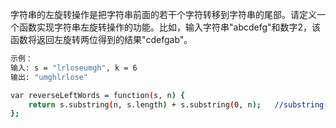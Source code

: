 字符串的左旋转操作是把字符串前面的若干个字符转移到字符串的尾部。请定义一个函数实现字符串左旋转操作的功能。比如，输入字符串"abcdefg"和数字2，该函数将返回左旋转两位得到的结果"cdefgab"。

```bash
示例：
输入: s = "lrloseumgh", k = 6
输出: "umghlrlose"
```

```bash
var reverseLeftWords = function(s, n) {
    return s.substring(n, s.length) + s.substring(0, n);   //substring() 方法用于提取字符串中介于两个指定下标之间的字符。
};
```

